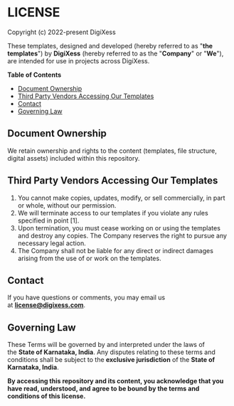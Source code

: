 # LICENSE

 Copyright (c) 2022-present DigiXess

These templates, designed and developed (hereby referred to as "**the templates**") by **DigiXess** (hereby referred to as the "**Company**" or "**We**"), are intended for use in projects across DigiXess.

**Table of Contents**

- [Document Ownership](#document-ownership)
- [Third Party Vendors Accessing Our Templates](#third-party-vendors-accessing-our-templates)
- [Contact](#contact)
- [Governing Law](#governing-law)

## Document Ownership

We retain ownership and rights to the content (templates, file structure, digital assets) included within this repository.

## Third Party Vendors Accessing Our Templates

1. You cannot make copies, updates, modify, or sell commercially, in part or whole, without our permission.
1. We will terminate access to our templates if you violate any rules specified in point [1].
1. Upon termination, you must cease working on or using the templates and destroy any copies. The Company reserves the right to pursue any necessary legal action.
1. The Company shall not be liable for any direct or indirect damages arising from the use of or work on the templates.

## Contact

If you have questions or comments, you may email us at **[license@digixess.com](mailto:license@digixess.com?subject=Questions%20on%20Licenses%20of%20Repo%20Guidelines)**.

## Governing Law

These Terms will be governed by and interpreted under the laws of the **State of Karnataka, India**. Any disputes relating to these terms and conditions shall be subject to the **exclusive jurisdiction** of the **State of Karnataka, India**.

**By accessing this repository and its content, you acknowledge that you have read, understood, and agree to be bound by the terms and conditions of this license.**
